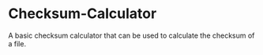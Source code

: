 # Checksum-Calculator
A basic checksum calculator that can be used to calculate the checksum of a file.

